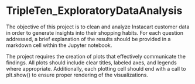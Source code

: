 # TripleTen_ExploratoryDataAnalysis

The objective of this project is to clean and analyze Instacart customer data in order to generate insights into their shopping habits. For each question addressed, a brief explanation of the results should be provided in a markdown cell within the Jupyter notebook.

The project requires the creation of plots that effectively communicate the findings. All plots should include clear titles, labeled axes, and legends where appropriate. Additionally, each plotting cell should end with a call to plt.show() to ensure proper rendering of the visualizations.

